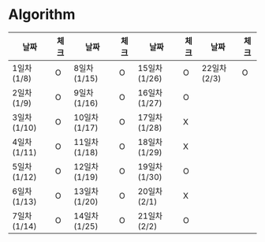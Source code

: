 # Algorithm

| 날짜 | 체크 | 날짜 | 체크 | 날짜 | 체크 | 날짜 | 체크 |
| --- | --- | --- | --- | --- | --- | --- | --- |
| 1일차 (1/8) | O | 8일차 (1/15) | O | 15일차 (1/26) | O | 22일차 (2/3) | O |
| 2일차 (1/9) | O | 9일차 (1/16) | O | 16일차 (1/27) | O |
| 3일차 (1/10) | O | 10일차 (1/17) | O | 17일차 (1/28) | X |
| 4일차 (1/11) | O | 11일차 (1/18) | O | 18일차 (1/29) | X |
| 5일차 (1/12) | O | 12일차 (1/19) | O | 19일차 (1/30) | O |
| 6일차 (1/13) | O | 13일차 (1/20) | O | 20일차 (2/1) | X |
| 7일차 (1/14) | O | 14일차 (1/25) | O | 21일차 (2/2) | O |